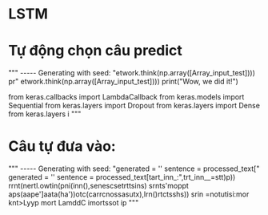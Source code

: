 # LSTM
# Tự động chọn câu predict
""" ----- Generating with seed: "etwork.think(np.array([Array_input_test])))
    pr"
etwork.think(np.array([Array_input_test])))
    print("Wow, we did it!")
<eof>

<start>
from keras.callbacks import LambdaCallback
from keras.models import Sequential
from keras.layers import Dropout
from keras.layers import Dense
from keras.layers i """
  

# Câu tự đưa vào:
""" ----- Generating with seed: "generated = ''
        sentence = processed_text["
generated = ''
        sentence = processed_text[tart_inn_:",trt_inn__=stt)p))
   rrnt(nertl.owtin(pni(inn(),senescsetrttsins)
srnts'moppt aps(aape']aata(ha'))otc(carrcnossasutx),lrn()rtctsshs))
srin =notutisi:mor knt>Lyyp
mort LamddC
imortssot  ip """
